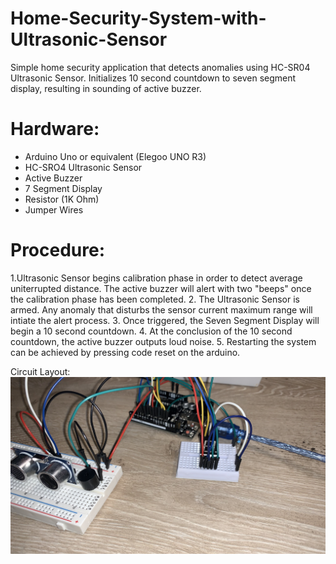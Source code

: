 # Home-Security-System-with-Ultrasonic-Sensor
Simple home security application that detects anomalies using HC-SR04 Ultrasonic Sensor. Initializes 10 second countdown to seven segment display, resulting in sounding of active buzzer.

# Hardware:
* Arduino Uno or equivalent (Elegoo UNO R3)
* HC-SRO4 Ultrasonic Sensor
* Active Buzzer
* 7 Segment Display
* Resistor (1K Ohm)
* Jumper Wires

# Procedure:
1.Ultrasonic Sensor begins calibration phase in order to detect average uniterrupted distance. The active buzzer will alert with two "beeps" once the calibration phase has been completed.
2. The Ultrasonic Sensor is armed. Any anomaly that disturbs the sensor current maximum range will intiate the alert process.
3. Once triggered, the Seven Segment Display will begin a 10 second countdown.
4. At the conclusion of the 10 second countdown, the active buzzer outputs loud noise.
5. Restarting the system can be achieved by pressing code reset on the arduino. 

Circuit Layout: ![layout](https://github.com/burnettcj1966/Home-Security-System-with-Ultrasonic-Sensor/blob/main/sensorCircuit.jpg)


